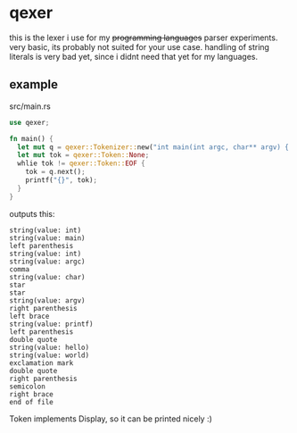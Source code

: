 # qexer
this is the lexer i use for my ~~programming languages~~ parser experiments. very basic, its probably not suited for your use case.
handling of string literals is very bad yet, since i didnt need that yet for my languages.
## example

src/main.rs
```rust
use qexer;

fn main() {
  let mut q = qexer::Tokenizer::new("int main(int argc, char** argv) { printf("hello world!"); }");
  let mut tok = qexer::Token::None;
  whlie tok != qexer::Token::EOF {
    tok = q.next();
    printf("{}", tok);
  }
}

```

outputs this:
```
string(value: int)
string(value: main)
left parenthesis
string(value: int)
string(value: argc)
comma
string(value: char)
star
star
string(value: argv)
right parenthesis
left brace
string(value: printf)
left parenthesis
double quote
string(value: hello)
string(value: world)
exclamation mark
double quote
right parenthesis
semicolon
right brace
end of file
```


Token implements Display, so it can be printed nicely :)
